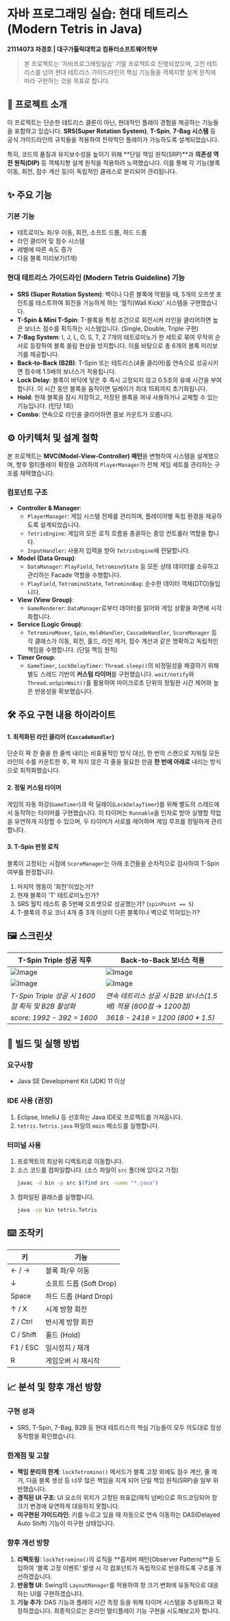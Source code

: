 # 자바 프로그래밍 실습: 현대 테트리스 (Modern Tetris in Java)

**21114073 차경호 | 대구가톨릭대학교 컴퓨터소프트웨어학부**

> 본 프로젝트는 '자바프로그래밍실습' 기말 프로젝트로 진행되었으며, 고전 테트리스를 넘어 현대 테트리스 가이드라인의 핵심 기능들을 객체지향 설계 원칙에 따라 구현하는 것을 목표로 합니다.

## 📖 프로젝트 소개

이 프로젝트는 단순한 테트리스 클론이 아닌, 현대적인 플레이 경험을 제공하는 기능들을 포함하고 있습니다. **SRS(Super Rotation System)**, **T-Spin**, **7-Bag 시스템** 등 공식 가이드라인의 규칙들을 적용하여 전략적인 플레이가 가능하도록 설계되었습니다.

특히, 코드의 품질과 유지보수성을 높이기 위해 **단일 책임 원칙(SRP)**과 **의존성 역전 원칙(DIP)** 등 객체지향 설계 원칙을 적용하려 노력했습니다. 이를 통해 각 기능(블록 이동, 회전, 점수 계산 등)이 독립적인 클래스로 분리되어 관리됩니다.

## ✨ 주요 기능

### 기본 기능
- 테트로미노 좌/우 이동, 회전, 소프트 드롭, 하드 드롭
- 라인 클리어 및 점수 시스템
- 레벨에 따른 속도 증가
- 다음 블록 미리보기(1개)

### 현대 테트리스 가이드라인 (Modern Tetris Guideline) 기능
- **SRS (Super Rotation System)**: 벽이나 다른 블록에 막혔을 때, 5개의 오프셋 포인트를 테스트하여 회전을 가능하게 하는 '월킥(Wall Kick)' 시스템을 구현했습니다.
- **T-Spin & Mini T-Spin**: T-블록을 특정 조건으로 회전시켜 라인을 클리어하면 높은 보너스 점수를 획득하는 시스템입니다. (Single, Double, Triple 구현)
- **7-Bag System**: I, J, L, O, S, T, Z 7개의 테트로미노가 한 세트로 묶여 무작위 순서로 등장하여 블록 쏠림 현상을 방지합니다. 이를 바탕으로 총 6개의 블록 미리보기를 제공합니다.
- **Back-to-Back (B2B)**: T-Spin 또는 테트리스(4줄 클리어)를 연속으로 성공시키면 점수에 1.5배의 보너스가 적용됩니다.
- **Lock Delay**: 블록이 바닥에 닿은 후 즉시 고정되지 않고 0.5초의 유예 시간을 부여합니다. 이 시간 동안 블록을 움직이면 딜레이가 최대 15회까지 초기화됩니다.
- **Hold**: 현재 블록을 잠시 저장하고, 저장된 블록을 꺼내 사용하거나 교체할 수 있는 기능입니다. (턴당 1회)
- **Combo**: 연속으로 라인을 클리어하면 콤보 카운트가 오릅니다.

## ⚙️ 아키텍처 및 설계 철학

본 프로젝트는 **MVC(Model-View-Controller) 패턴**을 변형하여 시스템을 설계했으며, 향후 멀티플레이 확장을 고려하여 `PlayerManager`가 전체 게임 세트를 관리하는 구조를 채택했습니다.

### 컴포넌트 구조
- **Controller & Manager**:
  - `PlayerManager`: 게임 시스템 전체를 관리하며, 플레이어별 독립 환경을 제공하도록 설계되었습니다.
  - `TetrisEngine`: 게임의 모든 로직 흐름을 총괄하는 중앙 컨트롤러 역할을 합니다.
  - `InputHandler`: 사용자 입력을 받아 `TetrisEngine`에 전달합니다.
- **Model (Data Group)**:
  - `DataManager`: `PlayField`, `TetrominoState` 등 모든 상태 데이터를 소유하고 관리하는 Facade 역할을 수행합니다.
  - `PlayField`, `TetrominoState`, `TetrominoBag`: 순수한 데이터 객체(DTO)들입니다.
- **View (View Group)**:
  - `GameRenderer`: `DataManager`로부터 데이터를 읽어와 게임 상황을 화면에 시각화합니다.
- **Service (Logic Group)**:
  - `TetrominoMover`, `Spin`, `HoldHandler`, `CascadeHandler`, `ScoreManager` 등 각 클래스가 이동, 회전, 홀드, 라인 제거, 점수 계산과 같은 명확하고 독립적인 책임을 수행합니다. (단일 책임 원칙)
- **Timer Group**:
  - `GameTimer`, `LockDelayTimer`: `Thread.sleep()`의 비정밀성을 해결하기 위해 별도 스레드 기반의 **커스텀 타이머**를 구현했습니다. `wait/notify`와 `Thread.onSpinWait()`를 활용하여 마이크로초 단위의 정밀한 시간 제어와 높은 반응성을 확보했습니다.

## 🛠️ 주요 구현 내용 하이라이트

#### 1. 최적화된 라인 클리어 (`CascadeHandler`)
단순히 꽉 찬 줄을 한 줄씩 내리는 비효율적인 방식 대신, 한 번의 스캔으로 지워질 모든 라인의 수를 카운트한 후, 꽉 차지 않은 각 줄을 필요한 만큼 **한 번에 아래로** 내리는 방식으로 최적화했습니다.

#### 2. 정밀 커스텀 타이머
게임의 자동 하강(`GameTimer`)과 락 딜레이(`LockDelayTimer`)를 위해 별도의 스레드에서 동작하는 타이머를 구현했습니다. 이 타이머는 `Runnable`을 인자로 받아 실행할 작업을 유연하게 지정할 수 있으며, 두 타이머가 서로를 제어하며 게임 루프를 정밀하게 관리합니다.

#### 3. T-Spin 판정 로직
블록이 고정되는 시점에 `ScoreManager`는 아래 조건들을 순차적으로 검사하여 T-Spin 여부를 판정합니다.
1. 마지막 행동이 '회전'이었는가?
2. 현재 블록이 'T' 테트로미노인가?
3. SRS 월킥 테스트 중 5번째 오프셋으로 성공했는가? (`spinPoint == 5`)
4. T-블록의 주요 코너 4개 중 3개 이상이 다른 블록이나 벽으로 막혀있는가?

## 🖼️ 스크린샷

| T-Spin Triple 성공 직후                                  | Back-to-Back 보너스 적용                                    |
| --------------------------------------------------------- | ----------------------------------------------------------- |
|![Image](https://github.com/user-attachments/assets/628fe738-38cb-4c56-a9f1-f322903e684a)|![Image](https://github.com/user-attachments/assets/fbe190f4-043d-467a-8cdd-3f53d3275e94)|
|![Image](https://github.com/user-attachments/assets/df6a7949-9cd2-459c-b7c5-c18256174401)|![Image](https://github.com/user-attachments/assets/95099264-f731-4bf7-a234-c16307bc85af)|
| *T-Spin Triple 성공 시 1600점 획득 및 B2B 활성화*          | *연속 테트리스 성공 시 B2B 보너스(1.5배) 적용 (800점 → 1200점)* |
| *score: 1992 - 392 = 1600*|*3618 - 2418 = 1200 (800 * 1.5)*|


## 🚀 빌드 및 실행 방법

### 요구사항
- Java SE Development Kit (JDK) 11 이상

### IDE 사용 (권장)
1. Eclipse, IntelliJ 등 선호하는 Java IDE로 프로젝트를 가져옵니다.
2. `tetris.Tetris.java` 파일의 `main` 메소드를 실행합니다.

### 터미널 사용
1. 프로젝트의 최상위 디렉토리로 이동합니다.
2. 소스 코드를 컴파일합니다. (소스 파일이 `src` 폴더에 있다고 가정)
   ```bash
   javac -d bin -p src $(find src -name "*.java")
   ```
3. 컴파일된 클래스를 실행합니다.
   ```bash
   java -cp bin tetris.Tetris
   ```

## ⌨️ 조작키

| 키             | 기능                       |
| -------------- | -------------------------- |
| ← / →          | 블록 좌/우 이동            |
| ↓              | 소프트 드롭 (Soft Drop)    |
| Space          | 하드 드롭 (Hard Drop)      |
| ↑ / X          | 시계 방향 회전             |
| Z / Ctrl       | 반시계 방향 회전           |
| C / Shift      | 홀드 (Hold)                |
| F1 / ESC       | 일시정지 / 재개            |
| R              | 게임오버 시 재시작         |


## 📈 분석 및 향후 개선 방향

### 구현 성과
- SRS, T-Spin, 7-Bag, B2B 등 현대 테트리스의 핵심 기능들이 모두 의도대로 정상 동작함을 확인했습니다.

### 한계점 및 고찰
- **책임 분리의 한계**: `lockTetromino()` 메서드가 블록 고정 외에도 점수 계산, 줄 제거, 다음 블록 생성 등 너무 많은 책임을 지게 되어 단일 책임 원칙(SRP)을 일부 위반했습니다.
- **경직된 UI 구조**: UI 요소의 위치가 고정된 좌표값(매직 넘버)으로 하드코딩되어 창 크기 변경에 유연하게 대응하지 못합니다.
- **미구현된 가이드라인**: 키를 누르고 있을 때 자동으로 연속 이동하는 DAS(Delayed Auto Shift) 기능이 미구현 상태입니다.

### 향후 개선 방향
1.  **리팩토링**: `lockTetromino()`의 로직을 **옵저버 패턴(Observer Pattern)**을 도입하여 '블록 고정 이벤트' 발생 시 각 컴포넌트가 독립적으로 반응하도록 구조를 개선하겠습니다.
2.  **반응형 UI**: Swing의 `LayoutManager`를 적용하여 창 크기 변화에 유동적으로 대응하는 UI를 구현하겠습니다.
3.  **기능 추가**: DAS 기능과 플레이 시간 측정 등을 위해 타이머 시스템을 추상화하고 확장하겠습니다. 최종적으로는 온라인 멀티플레이 기능 구현을 시도해보고자 합니다.
